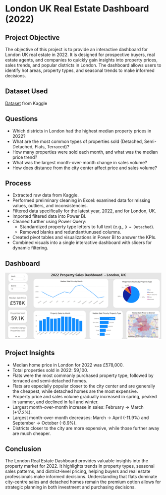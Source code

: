 # London UK Real Estate Dashboard (2022)

## Project Objective
The objective of this project is to provide an interactive dashboard for London UK real estate in 2022. It is designed for prospective buyers, real estate agents, and companies to quickly gain insights into property prices, sales trends, and popular districts in London. The dashboard allows users to identify hot areas, property types, and seasonal trends to make informed decisions.

## Dataset Used
[Dataset](https://www.kaggle.com/datasets/hm-land-registry/uk-housing-prices-paid) from Kaggle 

## Questions
- Which districts in London had the highest median property prices in 2022?  
- What are the most common types of properties sold (Detached, Semi-Detached, Flats, Terraced)?  
- How many properties were sold each month, and what was the median price trend?  
- What was the largest month-over-month change in sales volume?  
- How does distance from the city center affect price and sales volume?  

## Process
- Extracted raw data from Kaggle.  
- Performed preliminary cleaning in Excel: examined data for missing values, outliers, and inconsistencies.  
- Filtered data specifically for the latest year, 2022, and for London, UK.  
- Imported filtered data into Power BI.  
- Cleaned further using Power Query:  
  - Standardized property type letters to full text (e.g., `D = Detached`).  
  - Removed blanks and redundant/unused columns.  
- Created pivot tables and visualizations in Power BI to answer the KPIs.  
- Combined visuals into a single interactive dashboard with slicers for dynamic filtering.  

## Dashboard
![London Housing Dashboard](https://github.com/youneselkaisi/London-Real-Estate-Dashboard/blob/main/London%20Housing%20Dashboard%20Image.png)

## Project Insights
- Median home price in London for 2022 was £578,000.  
- Total properties sold in 2022: 59,100.  
- Flats were the most commonly purchased property type, followed by terraced and semi-detached homes.  
- Flats are especially popular closer to the city center and are generally the cheapest, while detached homes are the most expensive.  
- Property price and sales volume gradually increased in spring, peaked in summer, and declined in fall and winter.  
- Largest month-over-month increase in sales: February → March (+17.2%).  
- Largest month-over-month decreases: March → April (-11.9%) and September → October (-8.9%).  
- Districts closer to the city are more expensive, while those further away are much cheaper.  

## Conclusion
The London Real Estate Dashboard provides valuable insights into the property market for 2022. It highlights trends in property types, seasonal sales patterns, and district-level pricing, helping buyers and real estate professionals make informed decisions. Understanding that flats dominate city-centre sales and detached homes remain the premium option allows for strategic planning in both investment and purchasing decisions.
